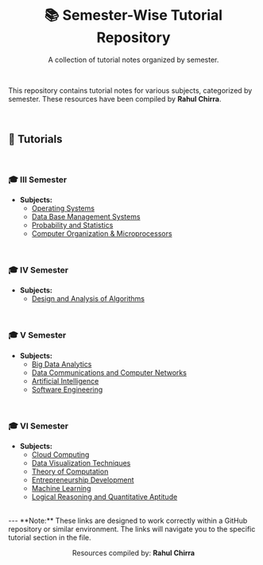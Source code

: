 <div align="center">
  <h1>📚 Semester-Wise Tutorial Repository</h1>
  <p>A collection of tutorial notes organized by semester.</p>
</div>

<br>

This repository contains tutorial notes for various subjects, categorized by semester. These resources have been compiled by **Rahul Chirra**.

<br>

## 📑 Tutorials

<br>

### 🎓 III Semester

*   **Subjects:**
    *   [Operating Systems](https://github.com/rahulchirra/SEMESTERS/blob/main/III%20SEMESTER/OPERATING%20SYSTEMS/OS%20%20-%20Tutorial.md)
    *   [Data Base Management Systems](https://github.com/rahulchirra/SEMESTERS/blob/main/III%20SEMESTER/DBMS/DBMS%20%20-Tutorial.md)
    *   [Probability and Statistics](https://github.com/rahulchirra/SEMESTERS/blob/main/III%20SEMESTER/PROBABILITY%20AND%20STATISTICS%20/PS%20-Tutorial%20.md)
    *   [Computer Organization & Microprocessors](https://github.com/rahulchirra/SEMESTERS/blob/main/III%20SEMESTER/COMP%20/COMP%20.md)

<br>

### 🎓 IV Semester

*   **Subjects:**
    *   [Design and Analysis of Algorithms](https://github.com/rahulchirra/SEMESTERS/blob/main/IV%20SEMESTER/DAA/DAA%20-%20Tutorial.md)

<br>

### 🎓 V Semester

*   **Subjects:**
    *   [Big Data Analytics](https://github.com/rahulchirra/SEMESTERS/blob/main/V%20SEMESTER/BIG%20DATA%20ANALYTICS%20/BDA%20-%20tutorial.md)
    *   [Data Communications and Computer Networks](https://github.com/rahulchirra/SEMESTERS/blob/main/V%20SEMESTER/DATA%20COMMUNICATIONS%20AND%20COMPUTER%20NETWORKS./DCCN%20-%20Tutorial.md)
    *   [Artificial Intelligence](https://github.com/rahulchirra/SEMESTERS/blob/main/V%20SEMESTER/ARTIFICIAL%20INTELLIGENCE%20/AI%20-%20Tutorial.md)
    *   [Software Engineering](https://github.com/rahulchirra/SEMESTERS/blob/main/V%20SEMESTER/SOFTWARE%20ENGINEERING/SE%20tutorial.md)

<br>

### 🎓 VI Semester

*   **Subjects:**
    *   [Cloud Computing](https://github.com/rahulchirra/SEMESTERS/blob/main/VI%20SEMESTER/CLOUD%20COMPUTING%20/Cloud%20computing%20.md)
    *   [Data Visualization Techniques](https://github.com/rahulchirra/SEMESTERS/blob/main/VI%20SEMESTER/DATA%20VISUALIZATION%20TECHNIQUES/DVT%20-tutorial.md)
    *   [Theory of Computation](https://github.com/rahulchirra/SEMESTERS/blob/main/VI%20SEMESTER/THEORY%20OF%20COMPUTATION/TOC%20-%20tutorial%20.md)
     * [Entrepreneurship Development](https://github.com/rahulchirra/SEMESTERS/blob/main/VI%20SEMESTER/ENTREPRENEURSHIP%20DEVELOPMENT/ED%20-%20tutorial.md)
    *   [Machine Learning](https://github.com/rahulchirra/SEMESTERS/blob/main/VI%20SEMESTER/MACHINE%20LEARNING%20/ML%20-%20tutorial.md)
    *   [Logical Reasoning and Quantitative Aptitude](https://github.com/rahulchirra/SEMESTERS/blob/main/VI%20SEMESTER/LOGICAL%20REASONING%20AND%20QUANTITATIVE%20APTITUDE/LRQA%20-%20tutorial.md)
<br>
---
**Note:** These links are designed to work correctly within a GitHub repository or similar environment. The links will navigate you to the specific tutorial section in the file.
<br>
<div align="center">
    <p>Resources compiled by: <b>Rahul Chirra</b></p>
</div>
